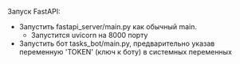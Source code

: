 Запуск FastAPI:
- Запустить fastapi_server/main.py как обычный main.
  - Запустится uvicorn на 8000 порту
- Запустить бот tasks_bot/main.py, предварительно указав переменную 'TOKEN' (ключ к боту) в системных переменных
